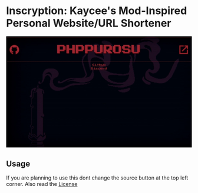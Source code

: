 # Inscryption: Kaycee's Mod-Inspired Personal Website/URL Shortener
![screenshot](https://github.com/lera2od/phppurosu.me/blob/main/background/screenshot.jpeg?raw=true)
## Usage
If you are planning to use this dont change the source button at the top left corner.
Also read the [License](https://github.com/lera2od/phppurosu.me/blob/main/.github/LICENSE)
